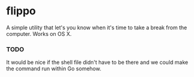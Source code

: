 # flippo

A simple utility that let's you know when it's time to take a break from the computer. Works on OS X.

### TODO

It would be nice if the shell file didn't have to be there and we could make the command run within Go somehow.
